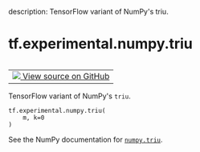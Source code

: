 description: TensorFlow variant of NumPy's triu.

<div itemscope itemtype="http://developers.google.com/ReferenceObject">
<meta itemprop="name" content="tf.experimental.numpy.triu" />
<meta itemprop="path" content="Stable" />
</div>

# tf.experimental.numpy.triu

<!-- Insert buttons and diff -->

<table class="tfo-notebook-buttons tfo-api nocontent" align="left">
<td>
  <a target="_blank" href="https://github.com/tensorflow/tensorflow/blob/r2.4/tensorflow/python/ops/numpy_ops/np_array_ops.py#L1259-L1278">
    <img src="https://www.tensorflow.org/images/GitHub-Mark-32px.png" />
    View source on GitHub
  </a>
</td>
</table>



TensorFlow variant of NumPy's `triu`.

<pre class="devsite-click-to-copy prettyprint lang-py tfo-signature-link">
<code>tf.experimental.numpy.triu(
    m, k=0
)
</code></pre>



<!-- Placeholder for "Used in" -->

See the NumPy documentation for [`numpy.triu`](https://numpy.org/doc/1.16/reference/generated/numpy.triu.html).